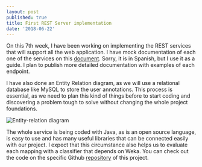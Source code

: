 ```yaml
---
layout: post
published: true
title: First REST Server implementation
date: '2018-06-22'
---
```

On this 7th week, I have been working on implementing the REST services that will support all the web application. I have mock documentation of each one of the services on this [document](https://docs.google.com/document/d/1iR06rMcFrY0SMPCbucXmjl-plx7YQuaG9KwVTHXBtBM/edit?usp=sharing). Sorry, it is in Spanish, but I use it as a guide. I plan to publish more detailed documentation with examples of each endpoint.

I have also done an Entity Relation diagram, as we will use a relational database like MySQL to store the user annotations. This process is essential, as we need to plan this kind of things before to start coding and discovering a problem tough to solve without changing the whole project foundations.

![Entity-relation diagram]( https://raw.githubusercontent.com/vfrico/dbpedia-gsoc-18/gh-pages/img/entity-relation.png)

The whole service is being coded with Java, as is an open source language, is easy to use and has many useful libraries that can be connected easily with our project. I expect that this circumstance also helps us to evaluate each mapping with a classifier that depends on Weka. You can check out the code on the specific Github [repository](https://github.com/vfrico/mapping-predictor-backend) of this project.

